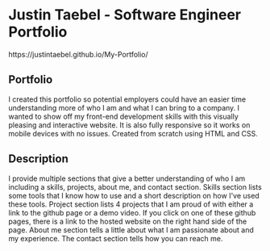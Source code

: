 <h1>Justin Taebel - Software Engineer Portfolio</h1>
https://justintaebel.github.io/My-Portfolio/<br>

<h2>Portfolio</h2>
I created this portfolio so potential employers could have an easier time understanding more of who I am and what I can bring to a company.
I wanted to show off my front-end development skills with this visually pleasing and interactive website. It is also fully responsive so it works on mobile devices with no issues. Created from scratch using HTML and CSS.<br>
<h2>Description</h2>
I provide multiple sections that give a better understanding of who I am including a skills, projects, about me, and contact section. Skills section lists some tools that I know how to use and a short description on how I've used these tools. Project section lists 4 projects that I am proud of with either a link to the github page or a demo video. If you click on one of these github pages, there is a link to the hosted website on the right hand side of the page. About me section tells a little about what I am passionate about and my experience. The contact section tells how you can reach me.
